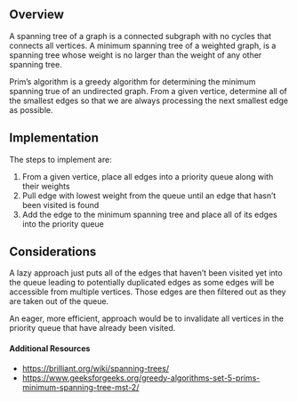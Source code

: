 ## Overview

A spanning tree of a graph is a connected subgraph with no cycles that connects all vertices.  A minimum spanning tree of a weighted graph, is a spanning tree whose weight is no larger than the weight of any other spanning tree.  

Prim’s algorithm is a greedy algorithm for determining the minimum spanning true of an undirected graph.  From a given vertice, determine all of the smallest edges so that we are always processing the next smallest edge as possible.    

## Implementation

The steps to implement are:

1. From a given vertice, place all edges into a priority queue along with their weights
2. Pull edge with lowest weight from the queue until an edge that hasn’t been visited is found
3. Add the edge to the minimum spanning tree and place all of its edges into the priority queue

## Considerations

A lazy approach just puts all of the edges that haven’t been visited yet into the queue leading to potentially duplicated edges as some edges will be accessible from multiple vertices.  Those edges are then filtered out as they are taken out of the queue.

An eager, more efficient, approach would be to invalidate all vertices in the priority queue that have already been visited. 

#### Additional Resources

* https://brilliant.org/wiki/spanning-trees/
* https://www.geeksforgeeks.org/greedy-algorithms-set-5-prims-minimum-spanning-tree-mst-2/